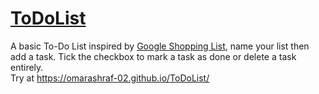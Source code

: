 # [ToDoList](https://omarashraf-02.github.io/ToDoList/)
A basic To-Do List inspired by [Google Shopping List](https://shoppinglist.google.com/), name your list then add a task. Tick the checkbox to mark a task as done or delete a task entirely.  
Try at https://omarashraf-02.github.io/ToDoList/


